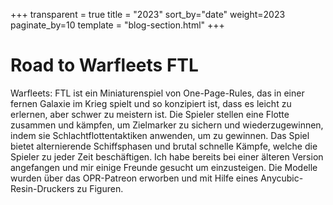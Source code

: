 +++
transparent = true
title = "2023"
sort_by="date"
weight=2023
paginate_by=10
template = "blog-section.html"
+++

# Road to Warfleets FTL

Warfleets: FTL ist ein Miniaturenspiel von One-Page-Rules, das in einer fernen Galaxie im Krieg spielt und so konzipiert ist, dass es leicht zu erlernen, aber schwer zu meistern ist.
Die Spieler stellen eine Flotte zusammen und kämpfen, um Zielmarker zu sichern und wiederzugewinnen, indem sie Schlachtflottentaktiken anwenden, um zu gewinnen. Das Spiel bietet alternierende Schiffsphasen und brutal schnelle Kämpfe, welche die Spieler zu jeder Zeit beschäftigen.
Ich habe bereits bei einer älteren Version angefangen und mir einige Freunde gesucht um einzusteigen. Die Modelle wurden über das OPR-Patreon erworben und mit Hilfe eines Anycubic-Resin-Druckers zu Figuren.